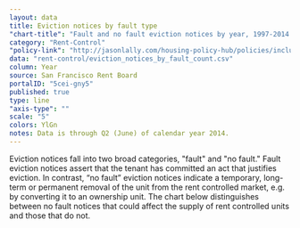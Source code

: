```yaml
---
layout: data
title: Eviction notices by fault type
"chart-title": "Fault and no fault eviction notices by year, 1997-2014 Q2"
category: "Rent-Control"
"policy-link": "http://jasonlally.com/housing-policy-hub/policies/inclusionary-housing/"
data: "rent-control/eviction_notices_by_fault_count.csv"
column: Year
source: San Francisco Rent Board
portalID: "5cei-gny5"
published: true
type: line
"axis-type": ""
scale: "5"
colors: YlGn
notes: Data is through Q2 (June) of calendar year 2014.
---
```


Eviction notices fall into two broad categories, "fault" and "no fault." Fault eviction notices assert that the tenant has committed an act that justifies eviction. In contrast, “no fault” eviction notices indicate a temporary, long-term or permanent removal of the unit from the rent controlled market, e.g. by converting it to an ownership unit. The chart below distinguishes between no fault notices that could affect the supply of rent controlled units and those that do not.